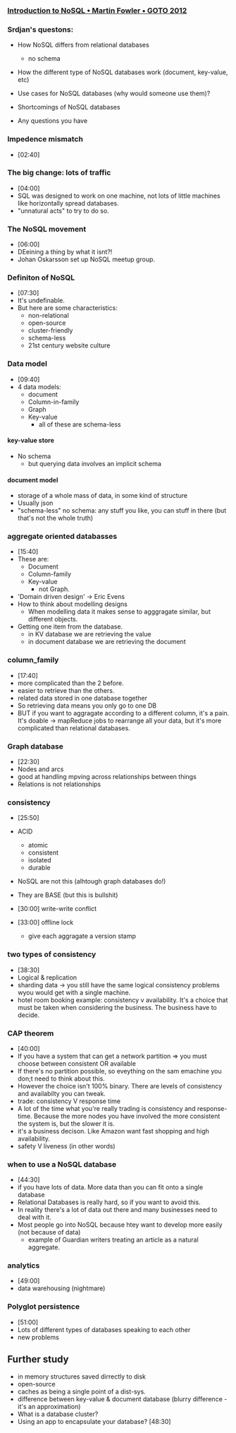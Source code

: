 ### [Introduction to NoSQL • Martin Fowler • GOTO 2012](https://www.youtube.com/watch?v=qI_g07C_Q5I)

### Srdjan's questons:

- How NoSQL differs from relational databases
  - no schema
- How the different type of NoSQL databases work (document, key-value, etc)
- Use cases for NoSQL databases (why would someone use them)?
- Shortcomings of NoSQL databases

- Any questions you have

### Impedence mismatch

- [02:40] 

### The big change: lots of traffic

- [04:00]
- SQL was designed to work on one machine, not lots of little machines like horizontally spread databases.
- "unnatural acts" to try to do so.

### The NoSQL movement

- [06:00]
- DEeining a thing by what it isnt?!
- Johan Oskarsson set up NoSQL meetup group.

### Definiton of NoSQL

- [07:30]
- It's undefinable.
- But here are some characteristics:
  - non-relational
  - open-source
  - cluster-friendly
  - schema-less
  - 21st century website culture

### Data model

- [09:40]
- 4 data models:
  - document
  - Column-in-family
  - Graph
  - Key-value
    - all of these are schema-less
#### key-value store

- No schema
  - but querying data involves an implicit schema

#### document model

- storage of a whole mass of data, in some kind of structure
- Usually json
- "schema-less" no schema: any stuff you like, you can stuff in there (but that's not the whole truth)

### aggregate oriented databasses

- [15:40]
- These are:
  - Document
  - Column-family
  - Key-value
    - not Graph.
- 'Domain driven design' -> Eric Evens
- How to think about modelling designs
  - When modelling data it makes sense to agggragate similar, but different objects.
- Getting one item from the database.
  - in KV database we are retrieving the value
  - in document database we are retrieving the document

### column_family

- [17:40]
- more complicated than the 2 before.
- easier to retrieve than the others.
- related data stored in one database together
- So retrieving data means you only go to one DB
- BUT if you want to aggragate according to a different column, it's a pain. It's doable -> mapReduce jobs to rearrange all your data, but it's more complicated than relational databases.

### Graph database

- [22:30]
- Nodes and arcs
- good at handling mpving across relationships between things
- Relations is not relationships

### consistency

- [25:50]
- ACID
  - atomic
  - consistent
  - isolated
  - durable
- NoSQL are not this (alhtough graph databases do!)
- They are BASE (but this is bullshit)

- [30:00] write-write conflict
- [33:00] offline lock
  - give each aggragate a version stamp

### two types of consistency

- [38:30]
- Logical & replication
- sharding data -> you still have the same logical consistency problems wyou would get with a single machine.
- hotel room booking example: consistency v availability. It's a choice that must be taken when considering the business. The business have to decide.

### CAP theorem

- [40:00]
- If you have a system that can get a network partition => you must choose between consistent OR available
- If there's no partition possible, so eveything on the sam emachine you don;t need to think about this.
- However the choice isn't 100% binary. There are levels of consistency and availabilty you can tweak.
- trade: consistency V response time
- A lot of the time what you're really trading is consistency and response-time. Because the more nodes you have involved the more consistent the system is, but the slower it is.
- it's a business decison. Like Amazon want fast shopping and high availability.
- safety V liveness (in other words)

### when to use a NoSQL database

- [44:30]
- if you have lots of data. More data than you can fit onto a single database
- Relational Databases is really hard, so if you want to avoid this.
- In reality there's a lot of data out there and many businesses need to deal with it.
- Most people go into NoSQL because htey want to develop more easily (not because of data)
  - example of Guardian writers treating an article as a natural aggregate.

### analytics

- [49:00]
- data warehousing (nightmare)

### Polyglot persistence

- [51:00]
- Lots of different types of databases speaking to each other
- new problems

## Further study

- in memory structures saved dirrectly to disk
- open-source
- caches as being a single point of a dist-sys.
- difference between key-value & document database (blurry difference -it's an approximation)
- What is a database cluster?
- Using an app to encapsulate your database? [48:30]
